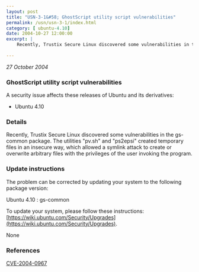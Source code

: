 ```yaml
---
layout: post
title: "USN-3-1&#58; GhostScript utility script vulnerabilities"
permalink: /usn/usn-3-1/index.html
category: [ ubuntu-4.10]
date: 2004-10-27 12:00:00
excerpt: |
    Recently, Trustix Secure Linux discovered some vulnerabilities in the gs-common package. The utilities &quot;pv.sh&quot; and &quot;ps2epsi&quot; created temporary files in an insecure way, which allowed a symlink attack to create or overwrite arbitrary files with the privileges of the user invoking the program.
    
--- 
```

 
 

*27 October 2004*

### GhostScript utility script vulnerabilities

A security issue affects these releases of Ubuntu and its derivatives:

* Ubuntu 4.10

### Details

Recently, Trustix Secure Linux discovered some vulnerabilities in the gs-common package. The utilities &quot;pv.sh&quot; and &quot;ps2epsi&quot; created temporary files in an insecure way, which allowed a symlink attack to create or overwrite arbitrary files with the privileges of the user invoking the program.

### Update instructions

The problem can be corrected by updating your system to the following package version:

Ubuntu 4.10
 : gs-common 

To update your system, please follow these instructions: [https://wiki.ubuntu.com/Security/Upgrades](https://wiki.ubuntu.com/Security/Upgrades).

None

### References

 
 [CVE-2004-0967](http://people.ubuntu.com/~ubuntu-security/cve/CVE-2004-0967)
 

